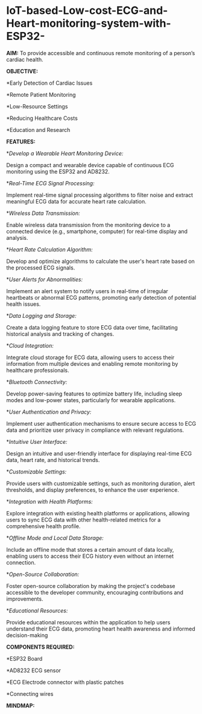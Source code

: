 # IoT-based-Low-cost-ECG-and-Heart-monitoring-system-with-ESP32-

**AIM:** To provide accessible and continuous remote monitoring of a person’s cardiac health.

**OBJECTIVE:**

*Early Detection of Cardiac Issues

*Remote Patient Monitoring

*Low-Resource Settings

*Reducing Healthcare Costs

*Education and Research

**FEATURES:**

**Develop a Wearable Heart Monitoring Device:*

Design a compact and wearable device capable of continuous ECG monitoring using the ESP32 and AD8232.

**Real-Time ECG Signal Processing:*

Implement real-time signal processing algorithms to filter noise and extract meaningful ECG data for accurate heart rate calculation.

**Wireless Data Transmission:*

Enable wireless data transmission from the monitoring device to a connected device (e.g., smartphone, computer) for real-time display and analysis.

**Heart Rate Calculation Algorithm:*

Develop and optimize algorithms to calculate the user's heart rate based on the processed ECG signals.

**User Alerts for Abnormalities:*

Implement an alert system to notify users in real-time of irregular heartbeats or abnormal ECG patterns, promoting early detection of potential health issues.

**Data Logging and Storage:*

Create a data logging feature to store ECG data over time, facilitating historical analysis and tracking of changes.

**Cloud Integration:*

Integrate cloud storage for ECG data, allowing users to access their information from multiple devices and enabling remote monitoring by healthcare professionals.

**Bluetooth Connectivity:*

Develop power-saving features to optimize battery life, including sleep modes and low-power states, particularly for wearable applications.

**User Authentication and Privacy:*

Implement user authentication mechanisms to ensure secure access to ECG data and prioritize user privacy in compliance with relevant regulations.

**Intuitive User Interface:*

Design an intuitive and user-friendly interface for displaying real-time ECG data, heart rate, and historical trends.

**Customizable Settings:*

Provide users with customizable settings, such as monitoring duration, alert thresholds, and display preferences, to enhance the user experience.

**Integration with Health Platforms:*

Explore integration with existing health platforms or applications, allowing users to sync ECG data with other health-related metrics for a comprehensive health profile.

**Offline Mode and Local Data Storage:*

Include an offline mode that stores a certain amount of data locally, enabling users to access their ECG history even without an internet connection.

**Open-Source Collaboration:*

Foster open-source collaboration by making the project's codebase accessible to the developer community, encouraging contributions and improvements.

**Educational Resources:*

Provide educational resources within the application to help users understand their ECG data, promoting heart health awareness and informed decision-making

**COMPONENTS REQUIRED:**

*ESP32 Board

*AD8232 ECG sensor

*ECG Electrode connector with plastic patches

*Connecting wires

**MINDMAP:**

